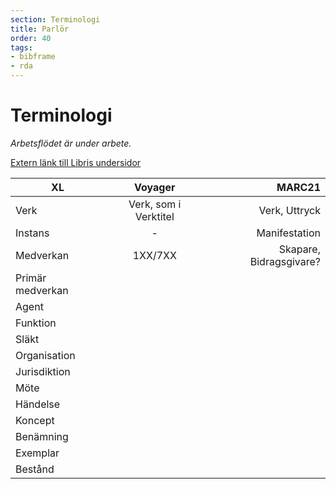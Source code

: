 ```yaml
---
section: Terminologi
title: Parlör
order: 40
tags:
- bibframe
- rda
---
```


# Terminologi

_Arbetsflödet är under arbete._

[Extern länk till Libris undersidor](http://www.kb.se/libris/Om-LIBRIS/Introduktion-till-nya-Libris-och-XL2/BIBFRAME-svensk-terminologi/)

|XL |Voyager |MARC21 |
|------------- |:-------------: |-----: |
|Verk |Verk, som i Verktitel |Verk, Uttryck |
|Instans |- |Manifestation |
|Medverkan |1XX/7XX | Skapare, Bidragsgivare? |
|Primär medverkan | | |
|Agent | | |
|Funktion | | |
|Släkt | | |
|Organisation | | |
|Jurisdiktion | | |
|Möte | | |
|Händelse | | |
|Koncept | | |
|Benämning | | |
|Exemplar | | |
|Bestånd | | |

